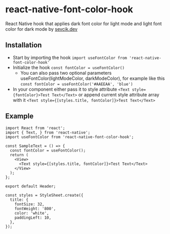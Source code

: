 # react-native-font-color-hook

React Native hook that applies dark font color for light mode and light font color for dark mode by [sevcik.dev](https://sevcik.dev)

## Installation

- Start by importing the hook `import useFontColor from 'react-native-font-color-hook'`
- Initialize the hook `const fontColor = useFontColor()`
  - You can also pass two optional parameters useFontColor(lightModeColor, darkModeColor), for example like this `const fontColor = useFontColor('#AAEEAA', 'blue')`
- In your component either pass it to style attribute `<Text style={fontColor}>Test Text</Text>` or append current style attribute array with it `<Text style={[styles.title, fontColor]}>Test Text</Text>`

## Example

```
import React from 'react';
import { Text, } from 'react-native';
import useFontColor from 'react-native-font-color-hook';

const SampleText = () => {
  const fontColor = useFontColor();
  return (
    <View>
      <Text style={[styles.title, fontColor]}>Test Text</Text>
    </View>
  );
};

export default Header;

const styles = StyleSheet.create({
  title: {
    fontSize: 32,
    fontWeight: '800',
    color: 'white',
    paddingLeft: 10,
  },
});
```
